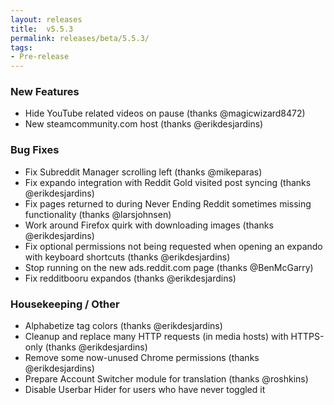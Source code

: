 ```yaml
---
layout: releases
title:  v5.5.3
permalink: releases/beta/5.5.3/
tags:
- Pre-release
---
```


### New Features

- Hide YouTube related videos on pause (thanks @magicwizard8472)
- New steamcommunity.com host (thanks @erikdesjardins)

### Bug Fixes

- Fix Subreddit Manager scrolling left (thanks @mikeparas)
- Fix expando integration with Reddit Gold visited post syncing (thanks @erikdesjardins)
- Fix pages returned to during Never Ending Reddit sometimes missing functionality (thanks @larsjohnsen)
- Work around Firefox quirk with downloading images (thanks @erikdesjardins)
- Fix optional permissions not being requested when opening an expando with keyboard shortcuts (thanks @erikdesjardins)
- Stop running on the new ads.reddit.com page (thanks @BenMcGarry)
- Fix redditbooru expandos (thanks @erikdesjardins)

### Housekeeping / Other

- Alphabetize tag colors (thanks @erikdesjardins)
- Cleanup and replace many HTTP requests (in media hosts) with HTTPS-only (thanks @erikdesjardins)
- Remove some now-unused Chrome permissions (thanks @erikdesjardins)
- Prepare Account Switcher module for translation (thanks @roshkins)
- Disable Userbar Hider for users who have never toggled it
